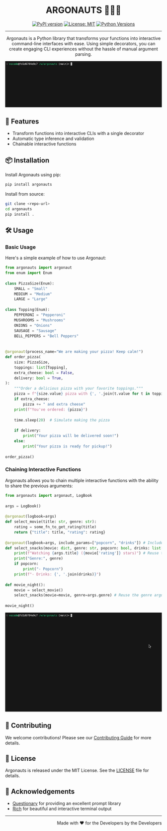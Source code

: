 <div align="center">

  # ARGONAUTS 🧑🏽‍🚀

  [![PyPI version](https://badge.fury.io/py/argonauts.svg)](https://badge.fury.io/py/argonauts)
  [![License: MIT](https://img.shields.io/badge/License-MIT-yellow.svg)](https://opensource.org/licenses/MIT)
  [![Python Versions](https://img.shields.io/pypi/pyversions/argonauts.svg)](https://pypi.org/project/argonauts/)


---

Argonauts is a Python library that transforms your functions into interactive command-line interfaces with ease. Using simple decorators, you can create engaging CLI experiences without the hassle of manual argument parsing.

![Argonauts Demo](public/demo_0.gif)

</div>

## 🚀 Features

- Transform functions into interactive CLIs with a single decorator
- Automatic type inference and validation
- Chainable interactive functions

## 📦 Installation

Install Argonauts using pip:

```bash
pip install argonauts
```

Install from source:

```bash
git clone <repo-url>
cd argonauts
pip install .
```

## 🛠 Usage

### Basic Usage

Here's a simple example of how to use Argonaut:

```python
from argonauts import argonaut
from enum import Enum

class PizzaSize(Enum):
    SMALL = "Small"
    MEDIUM = "Medium"
    LARGE = "Large"

class Topping(Enum):
    PEPPERONI = "Pepperoni"
    MUSHROOMS = "Mushrooms"
    ONIONS = "Onions"
    SAUSAGE = "Sausage"
    BELL_PEPPERS = "Bell Peppers"


@argonaut(process_name="We are making your pizza! Keep calm!")
def order_pizza(
    size: PizzaSize,
    toppings: list[Topping],
    extra_cheese: bool = False,
    delivery: bool = True,
):
    """Order a delicious pizza with your favorite toppings."""
    pizza = f"{size.value} pizza with {', '.join(t.value for t in toppings)}"
    if extra_cheese:
        pizza += " and extra cheese"
    print(f"You've ordered: {pizza}")

    time.sleep(20)  # Simulate making the pizza

    if delivery:
        print("Your pizza will be delivered soon!")
    else:
        print("Your pizza is ready for pickup!")

order_pizza()
```

### Chaining Interactive Functions

Argonauts allows you to chain multiple interactive functions with the ability to share the previous arguments:

```python
from argonauts import argonaut, LogBook

args = LogBook()

@argonaut(logbook=args)
def select_movie(title: str, genre: str):
    rating = some_fn_to_get_rating(title)
    return {"title": title, "rating": rating}

@argonaut(logbook=args, include_params=["popcorn", "drinks"]) # Include only the specified parameters
def select_snacks(movie: dict, genre: str, popcorn: bool, drinks: list[Drinks]):
    print(f"Watching {args.title} ({movie['rating']} stars)") # Reuse the title argument
    print("Genre:", genre)
    if popcorn:
        print("- Popcorn")
    print(f"- Drinks: {', '.join(drinks)}")

def movie_night():
    movie = select_movie()
    select_snacks(movie=movie, genre=args.genre) # Reuse the genre argument

movie_night()
```

![Argonauts Demo](public/demo_1.gif)

## 🤝 Contributing

We welcome contributions! Please see our [Contributing Guide](CONTRIBUTING.md) for more details.

## 📄 License

Argonauts is released under the MIT License. See the [LICENSE](LICENSE) file for details.

## 🙏 Acknowledgements

- [Questionary](https://github.com/tmbo/questionary) for providing an excellent prompt library
- [Rich](https://github.com/Textualize/rich) for beautiful and interactive terminal output

---

<div align="right">
  Made with ❤️ for the Developers by the Developers
</div>